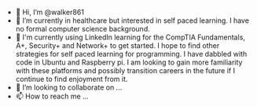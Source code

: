 - 👋 Hi, I’m @walker861
- 👀 I’m currently in healthcare but interested in self paced learning. I have no formal computer science background. 
- 🌱 I'm currently using LinkedIn learning for the CompTIA Fundamentals, A+, Security+ and Network+ to get started. I hope to find other strategies for self paced learning for programming. I have dabbled with code in Ubuntu and Raspberry pi. I am looking to gain more familiarity with these platforms and possibly transition careers in the future if I continue to find enjoyment from it.
- 💞️ I’m looking to collaborate on ...
- 📫 How to reach me ...

<!---
walker861/walker861 is a ✨ special ✨ repository because its `README.md` (this file) appears on your GitHub profile.
You can click the Preview link to take a look at your changes.
--->
